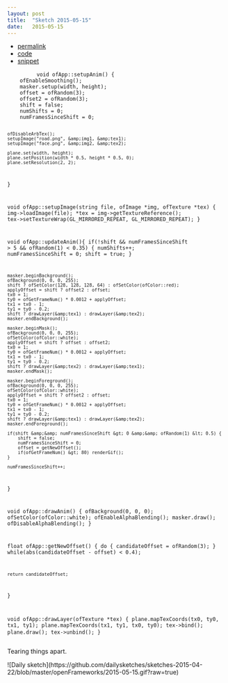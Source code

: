```yaml
---
layout: post
title:  "Sketch 2015-05-15"
date:   2015-05-15
---
```

<div class="code">
    <ul>
		<li><a href="{% post_url 2015-05-15-sketch %}">permalink</a></li>
		<li><a href="https://github.com/dailysketches/dailySketches/tree/master/sketches/2015-05-15">code</a></li>
		<li><a href="#" class="snippet-button">snippet</a></li>
	</ul>
    <pre class="snippet">
        <code class="cpp">void ofApp::setupAnim() {
    ofEnableSmoothing();
    masker.setup(width, height);
    offset = ofRandom(3);
    offset2 = ofRandom(3);
    shift = false;
    numShifts = 0;
    numFramesSinceShift = 0;

    ofDisableArbTex();
    setupImage("road.png", &amp;img1, &amp;tex1);
    setupImage("face.png", &amp;img2, &amp;tex2);

    plane.set(width, height);
    plane.setPosition(width * 0.5, height * 0.5, 0);
    plane.setResolution(2, 2);
}

void ofApp::setupImage(string file, ofImage *img, ofTexture *tex) {
    img-&gt;loadImage(file);
    *tex = img-&gt;getTextureReference();
    tex-&gt;setTextureWrap(GL_MIRRORED_REPEAT, GL_MIRRORED_REPEAT);
}

void ofApp::updateAnim(){
    if(!shift &amp;&amp; numFramesSinceShift &gt; 5 &amp;&amp; ofRandom(1) &lt; 0.35) {
        numShifts++;
        numFramesSinceShift = 0;
        shift = true;
    }
    
    masker.beginBackground();
    ofBackground(0, 0, 0, 255);
    shift ? ofSetColor(128, 128, 128, 64) : ofSetColor(ofColor::red);
    applyOffset = shift ? offset2 : offset;
    tx0 = 1;
    ty0 = ofGetFrameNum() * 0.0012 + applyOffset;
    tx1 = tx0 - 1;
    ty1 = ty0 - 0.2;
    shift ? drawLayer(&amp;tex1) : drawLayer(&amp;tex2);
    masker.endBackground();
    
    masker.beginMask();
    ofBackground(0, 0, 0, 255);
    ofSetColor(ofColor::white);
    applyOffset = shift ? offset : offset2;
    tx0 = 1;
    ty0 = ofGetFrameNum() * 0.0012 + applyOffset;
    tx1 = tx0 - 1;
    ty1 = ty0 - 0.2;
    shift ? drawLayer(&amp;tex2) : drawLayer(&amp;tex1);
    masker.endMask();
    
    masker.beginForeground();
    ofBackground(0, 0, 0, 255);
    ofSetColor(ofColor::white);
    applyOffset = shift ? offset2 : offset;
    tx0 = 1;
    ty0 = ofGetFrameNum() * 0.0012 + applyOffset;
    tx1 = tx0 - 1;
    ty1 = ty0 - 0.2;
    shift ? drawLayer(&amp;tex1) : drawLayer(&amp;tex2);
    masker.endForeground();
    
    if(shift &amp;&amp; numFramesSinceShift &gt; 0 &amp;&amp; ofRandom(1) &lt; 0.5) {
        shift = false;
        numFramesSinceShift = 0;
        offset = getNewOffset();
        if(ofGetFrameNum() &gt; 80) renderGif();
    }
    
    numFramesSinceShift++;
}

void ofApp::drawAnim() {
    ofBackground(0, 0, 0);
    ofSetColor(ofColor::white);
    ofEnableAlphaBlending();
    masker.draw();
    ofDisableAlphaBlending();
}

float ofApp::getNewOffset() {
    do {
        candidateOffset = ofRandom(3);
    } while(abs(candidateOffset - offset) &lt; 0.4);
    
    return candidateOffset;
}

void ofApp::drawLayer(ofTexture *tex) {
    plane.mapTexCoords(tx0, ty0, tx1, ty1);
    plane.mapTexCoords(tx1, ty1, tx0, ty0);
    tex-&gt;bind();
    plane.draw();
    tex-&gt;unbind();
}</code>
    </pre>
</div>
<p class="description">Tearing things apart.</p>
![Daily sketch](https://github.com/dailysketches/sketches-2015-04-22/blob/master/openFrameworks/2015-05-15.gif?raw=true)
